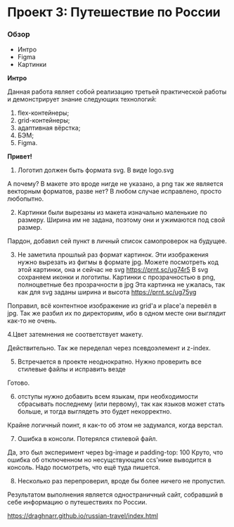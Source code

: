 # Проект 3: Путешествие по России

### Обзор
* Интро
* Figma
* Картинки

**Интро**

Данная работа являет собой реализацию третьей практической работы и демонстрирует знание следующих технологий:
1. flex-контейнеры;
2. grid-контейнеры;
3. адаптивная вёрстка;
4. БЭМ;
5. Figma.

**Привет!**

1. Логотип должен быть формата svg. В виде logo.svg

А почему? В макете это вроде нигде не указано, а png так же является векторным форматов, разве нет? В любом случае исправлено, просто любопытно.

2. Картинки были вырезаны из макета изначально маленькие по размеру. Ширина им не задана, поэтому они и ужимаются под свой размер.

Пардон, добавил сей пункт в личный список самопроверок на будущее.

3. Не заметила прошлый раз формат картинок. 
Эти изображения нужно вырезать из фигмы в формате jpg.
Можете посмотреть код этой картинки, она и сейчас не svg https://prnt.sc/ug74r5
В svg сохраняем иконки и логотипы.
Картинки с прозрачностью в png, полноцветные без прозрачности в jpg
Эта картинка не ужалась, так как для svg заданы ширина и высота https://prnt.sc/ug75yg

Поправил, всё контентное изображение из grid'а и place'а перевёл в jpg. Так же разбил их по директориям, ибо в одном месте они выглядит как-то не очень.

4.Цвет затемнения не соответствует макету.

Действительно. Так же переделал через псевдоэлемент и z-index.

5. Встречается в проекте неоднократно. Нужно проверить все стилевые файлы и исправить везде

Готово.

6. отступы нужно добавить всем языкам, при необходимости сбрасывать последнему (или первому), так как языков может стать больше, и тогда выглядеть это будет некорректно.

Крайне логичный поинт, я как-то об этом не задумался, когда верстал.

7. Ошибка в консоли. Потерялся стилевой файл.

Да, это был эксперимент через bg-image и padding-top: 100
Круто, что ошибка об отключенном но несущствующем ccs'нике выводится в консоль. Надо посмотреть, что ещё туда пишется.

8. Несколько раз перепроверил, вроде бы более ничего не пропустил.

Результатом выполнения является одностраничный сайт, собравший в себе информацию о путешествиях по России.

https://draghnarr.github.io/russian-travel/index.html